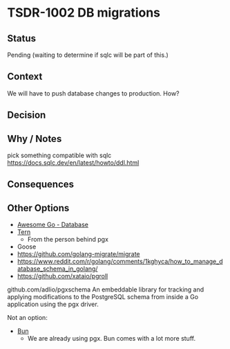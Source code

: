 # TSDR-1002 DB migrations  

## Status

Pending (waiting to determine if sqlc will be part of this.)

## Context

We will have to push database changes to production. How?

## Decision



## Why / Notes

pick something compatible with sqlc https://docs.sqlc.dev/en/latest/howto/ddl.html

## Consequences



## Other Options

- [Awesome Go - Database](https://github.com/avelino/awesome-go?tab=readme-ov-file#database)
- [Tern](https://github.com/jackc/tern)
  - From the person behind pgx
- Goose
- https://github.com/golang-migrate/migrate
- https://www.reddit.com/r/golang/comments/1kghyca/how_to_manage_database_schema_in_golang/
- https://github.com/xataio/pgroll

github.com/adlio/pgxschema
An embeddable library for tracking and applying modifications to the PostgreSQL schema from inside a Go application using the pgx driver.


Not an option:
- [Bun](https://bun.uptrace.dev/guide/)
  - We are already using pgx. Bun comes with a lot more stuff.
